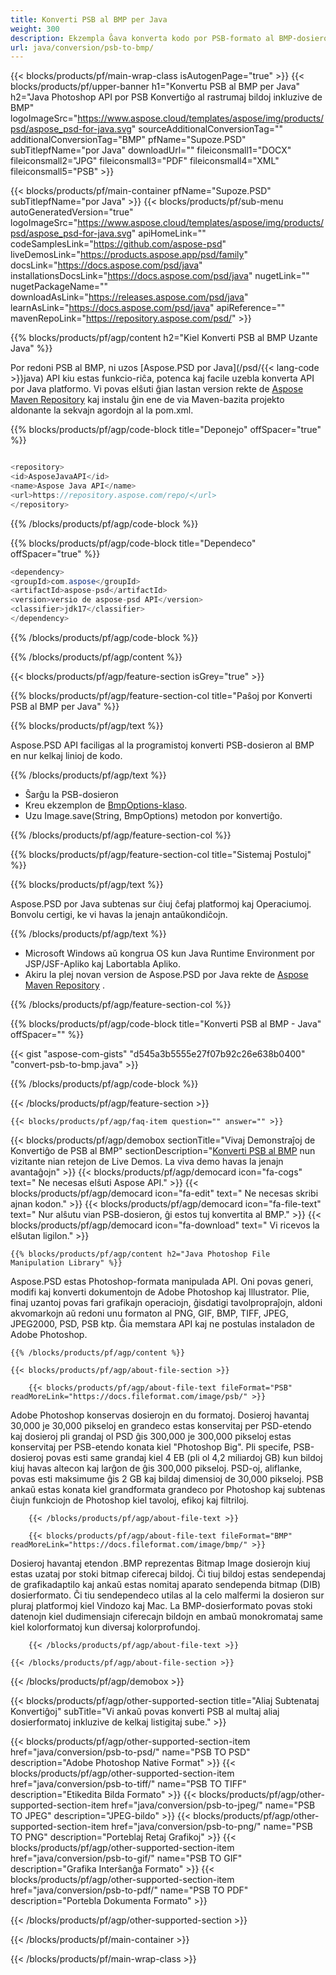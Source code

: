 ```yaml
---
title: Konverti PSB al BMP per Java
weight: 300
description: Ekzempla Ĝava konverta kodo por PSB-formato al BMP-dosiero. Uzu ĉi tiun ekzemplan kodon por konverti PSB al BMP ene de iu ajn retejo aŭ labortabla Java aplikaĵo.
url: java/conversion/psb-to-bmp/
---
```


{{< blocks/products/pf/main-wrap-class isAutogenPage="true" >}}
{{< blocks/products/pf/upper-banner h1="Konvertu PSB al BMP per Java" h2="Java Photoshop API por PSB Konvertiĝo al rastrumaj bildoj inkluzive de BMP" logoImageSrc="https://www.aspose.cloud/templates/aspose/img/products/psd/aspose_psd-for-java.svg" sourceAdditionalConversionTag="" additionalConversionTag="BMP" pfName="Supoze.PSD" subTitlepfName="por Java" downloadUrl="" fileiconsmall1="DOCX" fileiconsmall2="JPG" fileiconsmall3="PDF" fileiconsmall4="XML" fileiconsmall5="PSB" >}}

{{< blocks/products/pf/main-container pfName="Supoze.PSD" subTitlepfName="por Java" >}}
{{< blocks/products/pf/sub-menu autoGeneratedVersion="true" logoImageSrc="https://www.aspose.cloud/templates/aspose/img/products/psd/aspose_psd-for-java.svg" apiHomeLink="" codeSamplesLink="https://github.com/aspose-psd" liveDemosLink="https://products.aspose.app/psd/family" docsLink="https://docs.aspose.com/psd/java" installationsDocsLink="https://docs.aspose.com/psd/java" nugetLink="" nugetPackageName="" downloadAsLink="https://releases.aspose.com/psd/java" learnAsLink="https://docs.aspose.com/psd/java" apiReference="" mavenRepoLink="https://repository.aspose.com/psd/" >}}

{{% blocks/products/pf/agp/content h2="Kiel Konverti PSB al BMP Uzante Java" %}}

 Por redoni PSB al BMP, ni uzos
 [Aspose.PSD por Java](/psd/{{< lang-code >}}java)
 API kiu estas funkcio-riĉa, potenca kaj facile uzebla konverta API por Java platformo. Vi povas elŝuti ĝian lastan version rekte de
 [Aspose Maven Repository](https://repository.aspose.com/psd/)
 kaj instalu ĝin ene de via Maven-bazita projekto aldonante la sekvajn agordojn al la pom.xml.

{{% blocks/products/pf/agp/code-block title="Deponejo" offSpacer="true" %}}

```cs

<repository>
<id>AsposeJavaAPI</id>
<name>Aspose Java API</name>
<url>https://repository.aspose.com/repo/</url>
</repository>

```

{{% /blocks/products/pf/agp/code-block %}}

{{% blocks/products/pf/agp/code-block title="Dependeco" offSpacer="true" %}}

```cs
<dependency>
<groupId>com.aspose</groupId>
<artifactId>aspose-psd</artifactId>
<version>versio de aspose-psd API</version>
<classifier>jdk17</classifier>
</dependency>

```

{{% /blocks/products/pf/agp/code-block %}}

{{% /blocks/products/pf/agp/content %}}

{{< blocks/products/pf/agp/feature-section isGrey="true" >}}

{{% blocks/products/pf/agp/feature-section-col title="Paŝoj por Konverti PSB al BMP per Java" %}}

{{% blocks/products/pf/agp/text %}}

 Aspose.PSD API faciligas al la programistoj konverti PSB-dosieron al BMP en nur kelkaj linioj de kodo.

{{% /blocks/products/pf/agp/text %}}

- Ŝarĝu la PSB-dosieron
- Kreu ekzemplon de [BmpOptions-klaso](https://apireference.aspose.com/psd/java/com.aspose.psd.imageoptions/BmpOptions).
- Uzu Image.save(String, BmpOptions) metodon por konvertiĝo.

{{% /blocks/products/pf/agp/feature-section-col %}}

{{% blocks/products/pf/agp/feature-section-col title="Sistemaj Postuloj" %}}

{{% blocks/products/pf/agp/text %}}

 Aspose.PSD por Java subtenas sur ĉiuj ĉefaj platformoj kaj Operaciumoj. Bonvolu certigi, ke vi havas la jenajn antaŭkondiĉojn.

{{% /blocks/products/pf/agp/text %}}

- Microsoft Windows aŭ kongrua OS kun Java Runtime Environment por JSP/JSF-Apliko kaj Labortabla Apliko.
- Akiru la plej novan version de Aspose.PSD por Java rekte de
 [Aspose Maven Repository](https://repository.aspose.com/psd/) .

{{% /blocks/products/pf/agp/feature-section-col %}}

{{% blocks/products/pf/agp/code-block title="Konverti PSB al BMP - Java" offSpacer="" %}}

{{< gist "aspose-com-gists" "d545a3b5555e27f07b92c26e638b0400" "convert-psb-to-bmp.java" >}}

{{% /blocks/products/pf/agp/code-block %}}

{{< /blocks/products/pf/agp/feature-section >}}

    {{< blocks/products/pf/agp/faq-item question="" answer="" >}}
 

<!-- aboutfile Starts -->

{{< blocks/products/pf/agp/demobox sectionTitle="Vivaj Demonstraĵoj de Konvertiĝo de PSB al BMP" sectionDescription="[Konverti PSB al BMP](https://products.aspose.app/psd/conversion/psb-to-bmp) nun vizitante nian retejon de Live Demos. La viva demo havas la jenajn avantaĝojn" >}}
        {{< blocks/products/pf/agp/democard icon="fa-cogs" text=" Ne necesas elŝuti Aspose API." >}}
        {{< blocks/products/pf/agp/democard icon="fa-edit" text=" Ne necesas skribi ajnan kodon." >}}
        {{< blocks/products/pf/agp/democard icon="fa-file-text" text=" Nur alŝutu vian PSB-dosieron, ĝi estos tuj konvertita al BMP." >}}
        {{< blocks/products/pf/agp/democard icon="fa-download" text=" Vi ricevos la elŝutan ligilon." >}}

    {{% blocks/products/pf/agp/content h2="Java Photoshop File Manipulation Library" %}}

 Aspose.PSD estas Photoshop-formata manipulada API. Oni povas generi, modifi kaj konverti dokumentojn de Adobe Photoshop kaj Illustrator. Plie, finaj uzantoj povas fari grafikajn operaciojn, ĝisdatigi tavolpropraĵojn, aldoni akvomarkojn aŭ redoni unu formaton al PNG, GIF, BMP, TIFF, JPEG, JPEG2000, PSD, PSB ktp. Ĝia memstara API kaj ne postulas instaladon de Adobe Photoshop.



    {{% /blocks/products/pf/agp/content %}}

    {{< blocks/products/pf/agp/about-file-section >}}

        {{< blocks/products/pf/agp/about-file-text fileFormat="PSB" readMoreLink="https://docs.fileformat.com/image/psb/" >}}

Adobe Photoshop konservas dosierojn en du formatoj. Dosieroj havantaj 30,000 je 30,000 pikseloj en grandeco estas konservitaj per PSD-etendo kaj dosieroj pli grandaj ol PSD ĝis 300,000 je 300,000 pikseloj estas konservitaj per PSB-etendo konata kiel "Photoshop Big". Pli specife, PSB-dosieroj povas esti same grandaj kiel 4 EB (pli ol 4,2 miliardoj GB) kun bildoj kiuj havas altecon kaj larĝon de ĝis 300,000 pikseloj. PSD-oj, aliflanke, povas esti maksimume ĝis 2 GB kaj bildaj dimensioj de 30,000 pikseloj. PSB ankaŭ estas konata kiel grandformata grandeco por Photoshop kaj subtenas ĉiujn funkciojn de Photoshop kiel tavoloj, efikoj kaj filtriloj.


        {{< /blocks/products/pf/agp/about-file-text >}}

        {{< blocks/products/pf/agp/about-file-text fileFormat="BMP" readMoreLink="https://docs.fileformat.com/image/bmp/" >}}

Dosieroj havantaj etendon .BMP reprezentas Bitmap Image dosierojn kiuj estas uzataj por stoki bitmap ciferecaj bildoj. Ĉi tiuj bildoj estas sendependaj de grafikadaptilo kaj ankaŭ estas nomitaj aparato sendependa bitmap (DIB) dosierformato. Ĉi tiu sendependeco utilas al la celo malfermi la dosieron sur pluraj platformoj kiel Vindozo kaj Mac. La BMP-dosierformato povas stoki datenojn kiel dudimensiajn ciferecajn bildojn en ambaŭ monokromataj same kiel kolorformatoj kun diversaj kolorprofundoj.


        {{< /blocks/products/pf/agp/about-file-text >}}

    {{< /blocks/products/pf/agp/about-file-section >}}

{{< /blocks/products/pf/agp/demobox >}}

<!-- aboutfile Ends -->

{{< blocks/products/pf/agp/other-supported-section title="Aliaj Subtenataj Konvertiĝoj" subTitle="Vi ankaŭ povas konverti PSB al multaj aliaj dosierformatoj inkluzive de kelkaj listigitaj sube." >}}

{{< blocks/products/pf/agp/other-supported-section-item href="java/conversion/psb-to-psd/" name="PSB TO PSD" description="Adobe Photoshop Native Format" >}}
{{< blocks/products/pf/agp/other-supported-section-item href="java/conversion/psb-to-tiff/" name="PSB TO TIFF" description="Etikedita Bilda Formato" >}}
{{< blocks/products/pf/agp/other-supported-section-item href="java/conversion/psb-to-jpeg/" name="PSB TO JPEG" description="JPEG-bildo" >}}
{{< blocks/products/pf/agp/other-supported-section-item href="java/conversion/psb-to-png/" name="PSB TO PNG" description="Porteblaj Retaj Grafikoj" >}}
{{< blocks/products/pf/agp/other-supported-section-item href="java/conversion/psb-to-gif/" name="PSB TO GIF" description="Grafika Interŝanĝa Formato" >}}
{{< blocks/products/pf/agp/other-supported-section-item href="java/conversion/psb-to-pdf/" name="PSB TO PDF" description="Portebla Dokumenta Formato" >}}

{{< /blocks/products/pf/agp/other-supported-section >}}

{{< /blocks/products/pf/main-container >}}
    
{{< /blocks/products/pf/main-wrap-class >}}

